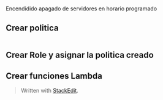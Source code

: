 # 
Encendidido apagado de servidores en horario programado

## Crear politica 
```

```

## Crear Role y asignar la politica creado

## Crear funciones Lambda 


> Written with [StackEdit](https://stackedit.io/).
<!--stackedit_data:
eyJoaXN0b3J5IjpbLTYwNTUyNDU4M119
-->